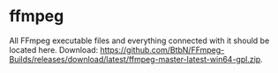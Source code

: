 # ffmpeg

All FFmpeg executable files and everything connected with it should be located here. Download: https://github.com/BtbN/FFmpeg-Builds/releases/download/latest/ffmpeg-master-latest-win64-gpl.zip.
